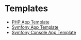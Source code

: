 # Templates

- [PHP App Template](./php-app-template)
- [Symfony App Template](./symfony-app-template)
- [Symfony Console App Template](./symfony-console-app-template)
